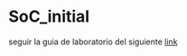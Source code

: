 # SoC_initial
seguir la guia de laboratorio del siguiente [link](https://github.com/unal-edigital2/2022-2/blob/master/labs/lab03.md)
